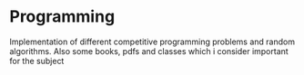 # Programming
Implementation of different competitive programming problems and random algorithms. Also some books, pdfs and classes which i consider important for the subject
